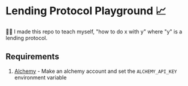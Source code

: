 # Lending Protocol Playground 📈

🙋‍♂️ I made this repo to teach myself, "how to do x with y" where "y" is a lending protocol.

## Requirements

1. [Alchemy](http://alchemyapi.io/) - Make an alchemy account and set the `ALCHEMY_API_KEY` environment variable
